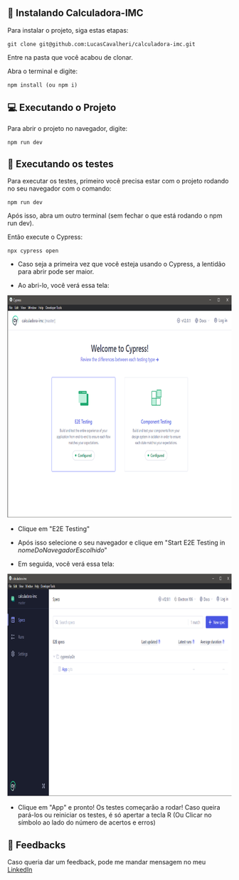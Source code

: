 ## 🚀 Instalando Calculadora-IMC

Para instalar o projeto, siga estas etapas:

```
git clone git@github.com:LucasCavalheri/calculadora-imc.git
```

Entre na pasta que você acabou de clonar.

Abra o terminal e digite:

```
npm install (ou npm i)
```

## 💻 Executando o Projeto

Para abrir o projeto no navegador, digite:

```
npm run dev
```

## 📝 Executando os testes

Para executar os testes, primeiro você precisa estar com o projeto rodando no seu navegador com o comando:

```
npm run dev
```

Após isso, abra um outro terminal (sem fechar o que está rodando o npm run dev).

Então execute o Cypress:

```
npx cypress open
```

* Caso seja a primeira vez que você esteja usando o Cypress, a lentidão para abrir pode ser maior.

* Ao abri-lo, você verá essa tela:

<img src="cypress-pag-1.png" width="750" height="500" />

* Clique em "E2E Testing"

* Após isso selecione o seu navegador e clique em "Start E2E Testing in *nomeDoNavegadorEscolhido*"

* Em seguida, você verá essa tela: 

<img src="cypress-pag-2.png" width="750" height="500" />

* Clique em "App" e pronto! Os testes começarão a rodar! Caso queira pará-los ou reiniciar os testes, é só apertar a tecla R (Ou Clicar no símbolo ao lado do número de acertos e erros)

## 🤝 Feedbacks

Caso queria dar um feedback, pode me mandar mensagem no meu <a href="https://www.linkedin.com/in/lucas-cavalheri/">LinkedIn</a>
